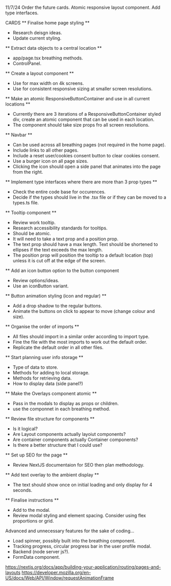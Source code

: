 11/7/24
Order the future cards.
Atomic responsive layout component.
Add type interfaces.

CARDS
** Finalise home page styling **
- Research deisgn ideas.
- Update current styling.

** Extract data objects to a central location **
- app/page.tsx breathing methods.
- ControlPanel.

** Create a layout component **
- Use for max width on 4k screens.
- Use for consistent responsive sizing at smaller screen resolutions.

** Make an atomic ResponsiveButtonContainer and use in all current locations **
- Currently there are 3 iterations of a ResponsiveButtonContainer styled div, create an atomic component that can be used in each location.
- The component should take size props fro all screen resolutions.

** Navbar **
- Can be used across all breathing pages (not required in the home page).
- Include links to all other pages.
- Include a reset user/cookies consent button to clear cookies consent.
- Use a burger icon on all page sizes.
- Clicking the icon should open a side panel that animates into the page from the right.

** Implement type interfaces where there are more than 3 prop types **
- Check the entire code base for occurences.
- Decide if the types should live in the .tsx file or if they can be moved to a types.ts file.

** Tooltip component **
- Review work tooltip.
- Research accessibility standards for tooltips.
- Should be atomic.
- It will need to take a text prop and a position prop.
- The text prop should have a max length. Text should be shortened to ellipses if the text exceeds the max length.
- The position prop will position the tooltip to a default location (top) unless it is cut off at the edge of the screen.

** Add an icon button option to the button component
- Review options/ideas.
- Use an iconButton variant.

** Button animation styling (icon and regular) **
- Add a drop shadow to the regular buttons.
- Animate the buttons on click to appear to move (change colour and size).

** Organise the order of imports **
- All files should import in a similar order according to import type.
- Fine the file with the most imports to work out the default order.
- Replicate the default order in all other files.

** Start planning user info storage **
- Type of data to store.
- Methods for adding to local storage.
- Methods for retrieving data.
- How to display data (side panel?)

** Make the Overlays component atomic **
- Pass in the modals to display as props or children.
- use the componnet in each breathing method.

** Review file structure for components **
- Is it logical?
- Are Layout components actually layoiut components?
- Are container components actually Container components?
- Is there a better structure that I could use?

** Set up SEO for the page **
- Review NextJS documentaion for SEO then plan methodology.

** Add text overlay to the ambient display **
- The text should show once on initial loading and only display for 4 seconds.

** Finalise instructions **
- Add to the modal.
- Review modal styling and element spacing. Consider using flex proportions or grid.


Advanced and unnecessary features for the sake of coding...
- Load spinner, possibly built into the breathing component.
- Tracking progress, circular progress bar in the user profile modal.
- Backend (node server js?).
- FormData component.

https://nextjs.org/docs/app/building-your-application/routing/pages-and-layouts
https://developer.mozilla.org/en-US/docs/Web/API/Window/requestAnimationFrame